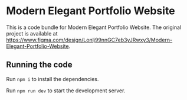 
  # Modern Elegant Portfolio Website

  This is a code bundle for Modern Elegant Portfolio Website. The original project is available at https://www.figma.com/design/Lonlj99nnGC7eb3yJRwxy3/Modern-Elegant-Portfolio-Website.

  ## Running the code

  Run `npm i` to install the dependencies.

  Run `npm run dev` to start the development server.
  